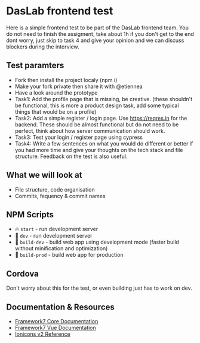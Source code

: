 # DasLab frontend test

Here is a simple frontend test to be part of the DasLab frontend team.
You do not need to finish the assigment, take about 1h if you don't get to the end dont worry, just skip to task 4 and give your opinion and we can discuss blockers during the interview.

## Test paramters

* Fork then install the project localy (npm i)
* Make your fork private then share it with @etiennea
* Have a look around the prototype
* Task1: Add the profile page that is missing, be creative. (these shouldn't be functional, this is more a product design task, add some typical things that would be on a profile)
* Task2: Add a simple register / login page. Use https://reqres.in for the backend. These should be almost functional but do not need to be perfect, think about how server communication should work.
* Task3: Test your login / register page using cypress
* Task4: Write a few sentences on what you would do different or better if you had more time and give your thoughts on the tech stack and file structure. Feedback on the test is also useful.

## What we will look at

* File structure, code organisation
* Commits, fequency & commit names

## NPM Scripts

* 🔥 `start` - run development server
* 🔧 `dev` - run development server
* 🔧 `build-dev` - build web app using development mode (faster build without minification and optimization)
* 🔧 `build-prod` - build web app for production

## Cordova

Don't worry about this for the test, or even building just has to work on dev.

## Documentation & Resources

* [Framework7 Core Documentation](https://framework7.io/docs/)
* [Framework7 Vue Documentation](https://framework7.io/vue/)
* [Ionicons v2 Reference](https://ionicons.com/v2)
